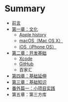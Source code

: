 # Summary

* [前言](README.md)
* [第一章：文化](chapter1.md)
  * [Apple history](chapter1/apple-history.md)
  * [macOS（Mac OS X）](chapter1/mac-os-x.md)
  * [iOS（iPhone OS）](chapter1/ios.md)
* [第二章：开发基础](di-san-zhang-ff1a-kai-fa-ji-chu.md)
  * [Xcode](di-san-zhang-ff1a-kai-fa-ji-chu/xcodeff0c-wo-lai-la-ff01.md)
  * [GitHub](di-san-zhang-ff1a-kai-fa-ji-chu/lai-mian-ji-a-2014-2014-github.md)
  * 百家汇
* [第四章：基础延伸](di-si-zhang-ff1a-ji-chu-yan-shen.md)
* [第三章：基础知识](di-er-zhang-ff1a-ji-chu-zhi-shi.md)
* [番外篇一：小项目实践](fan-wai-pian-ff1a-xiao-xiang-mu-shi-jian.md)
* 第五章：第三方库

